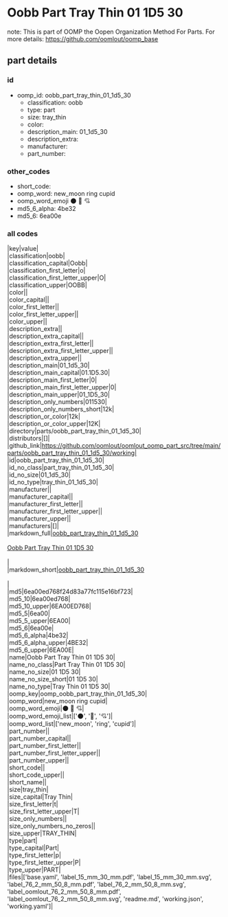 # Oobb Part Tray Thin 01 1D5 30  

note: This is part of OOMP the Oopen Organization Method For Parts. For more details: https://github.com/oomlout/oomp_base

##  part details





### id
* oomp_id: oobb_part_tray_thin_01_1d5_30
  * classification: oobb
  * type: part
  * size: tray_thin
  * color: 
  * description_main: 01_1d5_30
  * description_extra: 
  * manufacturer: 
  * part_number: 

### other_codes
* short_code: 
* oomp_word: new_moon ring cupid
* oomp_word_emoji :new_moon: :ring: :cupid:
* md5_6_alpha: 4be32
* md5_6: 6ea00e

### all codes 
|key|value|  
|classification|oobb|  
|classification_capital|Oobb|  
|classification_first_letter|o|  
|classification_first_letter_upper|O|  
|classification_upper|OOBB|  
|color||  
|color_capital||  
|color_first_letter||  
|color_first_letter_upper||  
|color_upper||  
|description_extra||  
|description_extra_capital||  
|description_extra_first_letter||  
|description_extra_first_letter_upper||  
|description_extra_upper||  
|description_main|01_1d5_30|  
|description_main_capital|01.1D5.30|  
|description_main_first_letter|0|  
|description_main_first_letter_upper|0|  
|description_main_upper|01_1D5_30|  
|description_only_numbers|011530|  
|description_only_numbers_short|12k|  
|description_or_color|12k|  
|description_or_color_upper|12K|  
|directory|parts/oobb_part_tray_thin_01_1d5_30|  
|distributors|[]|  
|github_link|https://github.com/oomlout/oomlout_oomp_part_src/tree/main/parts/oobb_part_tray_thin_01_1d5_30/working|  
|id|oobb_part_tray_thin_01_1d5_30|  
|id_no_class|part_tray_thin_01_1d5_30|  
|id_no_size|01_1d5_30|  
|id_no_type|tray_thin_01_1d5_30|  
|manufacturer||  
|manufacturer_capital||  
|manufacturer_first_letter||  
|manufacturer_first_letter_upper||  
|manufacturer_upper||  
|manufacturers|[]|  
|markdown_full|[oobb_part_tray_thin_01_1d5_30](https://github.com/oomlout/oomlout_oomp_part_src/tree/main/parts/oobb_part_tray_thin_01_1d5_30/working)<br>[](https://github.com/oomlout/oomlout_oomp_part_src/tree/main/parts/oobb_part_tray_thin_01_1d5_30/working)<br>[Oobb Part Tray Thin 01 1D5 30](https://github.com/oomlout/oomlout_oomp_part_src/tree/main/parts/oobb_part_tray_thin_01_1d5_30/working)<br><br>|  
|markdown_short|[oobb_part_tray_thin_01_1d5_30](https://github.com/oomlout/oomlout_oomp_part_src/tree/main/parts/oobb_part_tray_thin_01_1d5_30/working)<br><br>|  
|md5|6ea00ed768f24d83a77fc115e16bf723|  
|md5_10|6ea00ed768|  
|md5_10_upper|6EA00ED768|  
|md5_5|6ea00|  
|md5_5_upper|6EA00|  
|md5_6|6ea00e|  
|md5_6_alpha|4be32|  
|md5_6_alpha_upper|4BE32|  
|md5_6_upper|6EA00E|  
|name|Oobb Part Tray Thin 01 1D5 30|  
|name_no_class|Part Tray Thin 01 1D5 30|  
|name_no_size|01 1D5 30|  
|name_no_size_short|01 1D5 30|  
|name_no_type|Tray Thin 01 1D5 30|  
|oomp_key|oomp_oobb_part_tray_thin_01_1d5_30|  
|oomp_word|new_moon ring cupid|  
|oomp_word_emoji|:new_moon: :ring: :cupid:|  
|oomp_word_emoji_list|[':new_moon:', ':ring:', ':cupid:']|  
|oomp_word_list|['new_moon', 'ring', 'cupid']|  
|part_number||  
|part_number_capital||  
|part_number_first_letter||  
|part_number_first_letter_upper||  
|part_number_upper||  
|short_code||  
|short_code_upper||  
|short_name||  
|size|tray_thin|  
|size_capital|Tray Thin|  
|size_first_letter|t|  
|size_first_letter_upper|T|  
|size_only_numbers||  
|size_only_numbers_no_zeros||  
|size_upper|TRAY_THIN|  
|type|part|  
|type_capital|Part|  
|type_first_letter|p|  
|type_first_letter_upper|P|  
|type_upper|PART|  
|files|['base.yaml', 'label_15_mm_30_mm.pdf', 'label_15_mm_30_mm.svg', 'label_76_2_mm_50_8_mm.pdf', 'label_76_2_mm_50_8_mm.svg', 'label_oomlout_76_2_mm_50_8_mm.pdf', 'label_oomlout_76_2_mm_50_8_mm.svg', 'readme.md', 'working.json', 'working.yaml']|  
